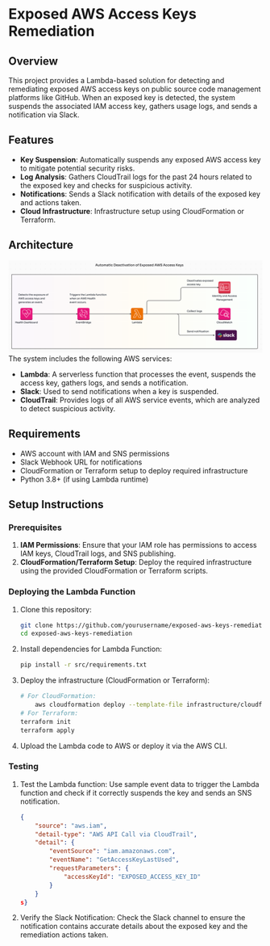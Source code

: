 # Exposed AWS Access Keys Remediation

## Overview
This project provides a Lambda-based solution for detecting and remediating exposed AWS access keys on public source code management platforms like GitHub. When an exposed key is detected, the system suspends the associated IAM access key, gathers usage logs, and sends a notification via Slack.

## Features
- **Key Suspension**: Automatically suspends any exposed AWS access key to mitigate potential security risks.
- **Log Analysis**: Gathers CloudTrail logs for the past 24 hours related to the exposed key and checks for suspicious activity.
- **Notifications**: Sends a Slack notification with details of the exposed key and actions taken.
- **Cloud Infrastructure**: Infrastructure setup using CloudFormation or Terraform.

## Architecture
![Alt text](doc/architectureDiagram.png)
The system includes the following AWS services:
- **Lambda**: A serverless function that processes the event, suspends the access key, gathers logs, and sends a notification.
- **Slack**: Used to send notifications when a key is suspended.
- **CloudTrail**: Provides logs of all AWS service events, which are analyzed to detect suspicious activity.

## Requirements
- AWS account with IAM and SNS permissions
- Slack Webhook URL for notifications
- CloudFormation or Terraform setup to deploy required infrastructure
- Python 3.8+ (if using Lambda runtime)

## Setup Instructions

### Prerequisites
1. **IAM Permissions**: Ensure that your IAM role has permissions to access IAM keys, CloudTrail logs, and SNS publishing.
2. **CloudFormation/Terraform Setup**: Deploy the required infrastructure using the provided CloudFormation or Terraform scripts.

### Deploying the Lambda Function
1. Clone this repository:
   ```bash
   git clone https://github.com/yourusername/exposed-aws-keys-remediation.git
   cd exposed-aws-keys-remediation
2. Install dependencies for Lambda Function:
   ```bash
   pip install -r src/requirements.txt
3. Deploy the infrastructure (CloudFormation or Terraform):
    ```bash
    # For CloudFormation:
        aws cloudformation deploy --template-file infrastructure/cloudformation.yaml --stack-name ExposedKeysStack
    # For Terraform:
    terraform init
    terraform apply
4. Upload the Lambda code to AWS or deploy it via the AWS CLI.

### Testing
1. Test the Lambda function: Use sample event data to trigger the Lambda function and check if it correctly suspends the key and sends an SNS notification.
    ```json
    {
        "source": "aws.iam",
        "detail-type": "AWS API Call via CloudTrail",
        "detail": {
            "eventSource": "iam.amazonaws.com",
            "eventName": "GetAccessKeyLastUsed",
            "requestParameters": {
                "accessKeyId": "EXPOSED_ACCESS_KEY_ID"
            }
        }
    s}

2. Verify the Slack Notification: Check the Slack channel to ensure the notification contains accurate details about the exposed key and the remediation actions taken.

